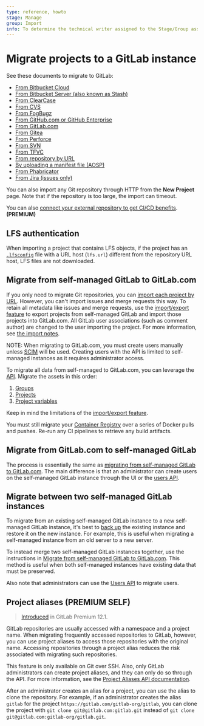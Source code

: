 ```yaml
---
type: reference, howto
stage: Manage
group: Import
info: To determine the technical writer assigned to the Stage/Group associated with this page, see https://about.gitlab.com/handbook/engineering/ux/technical-writing/#assignments
---
```


# Migrate projects to a GitLab instance

See these documents to migrate to GitLab:

- [From Bitbucket Cloud](bitbucket.md)
- [From Bitbucket Server (also known as Stash)](bitbucket_server.md)
- [From ClearCase](clearcase.md)
- [From CVS](cvs.md)
- [From FogBugz](fogbugz.md)
- [From GitHub.com or GitHub Enterprise](github.md)
- [From GitLab.com](gitlab_com.md)
- [From Gitea](gitea.md)
- [From Perforce](perforce.md)
- [From SVN](svn.md)
- [From TFVC](tfvc.md)
- [From repository by URL](repo_by_url.md)
- [By uploading a manifest file (AOSP)](manifest.md)
- [From Phabricator](phabricator.md)
- [From Jira (issues only)](jira.md)

You can also import any Git repository through HTTP from the **New Project** page. Note that if the
repository is too large, the import can timeout.

You can also [connect your external repository to get CI/CD benefits](../../../ci/ci_cd_for_external_repos/index.md). **(PREMIUM)**

## LFS authentication

When importing a project that contains LFS objects, if the project has an [`.lfsconfig`](https://github.com/git-lfs/git-lfs/blob/master/docs/man/git-lfs-config.5.ronn)
file with a URL host (`lfs.url`) different from the repository URL host, LFS files are not downloaded.

## Migrate from self-managed GitLab to GitLab.com

If you only need to migrate Git repositories, you can [import each project by URL](repo_by_url.md).
However, you can't import issues and merge requests this way. To retain all metadata like issues and
merge requests, use the [import/export feature](../settings/import_export.md)
to export projects from self-managed GitLab and import those projects into GitLab.com. All GitLab
user associations (such as comment author) are changed to the user importing the project. For more
information, see [the import notes](../settings/import_export.md#important-notes).

NOTE:
When migrating to GitLab.com, you must create users manually unless [SCIM](../../../user/group/saml_sso/scim_setup.md)
will be used. Creating users with the API is limited to self-managed instances as it requires
administrator access.

To migrate all data from self-managed to GitLab.com, you can leverage the [API](../../../api/README.md).
Migrate the assets in this order:

1. [Groups](../../../api/groups.md)
1. [Projects](../../../api/projects.md)
1. [Project variables](../../../api/project_level_variables.md)

Keep in mind the limitations of the [import/export feature](../settings/import_export.md#exported-contents).

You must still migrate your [Container Registry](../../packages/container_registry/)
over a series of Docker pulls and pushes. Re-run any CI pipelines to retrieve any build artifacts.

## Migrate from GitLab.com to self-managed GitLab

The process is essentially the same as [migrating from self-managed GitLab to GitLab.com](#migrate-from-self-managed-gitlab-to-gitlabcom).
The main difference is that an administrator can create users on the self-managed GitLab instance
through the UI or the [users API](../../../api/users.md#user-creation).

## Migrate between two self-managed GitLab instances

To migrate from an existing self-managed GitLab instance to a new self-managed GitLab instance, it's
best to [back up](../../../raketasks/backup_restore.md)
the existing instance and restore it on the new instance. For example, this is useful when migrating
a self-managed instance from an old server to a new server.

To instead merge two self-managed GitLab instances together, use the instructions in
[Migrate from self-managed GitLab to GitLab.com](#migrate-from-self-managed-gitlab-to-gitlabcom).
This method is useful when both self-managed instances have existing data that must be preserved.

Also note that administrators can use the [Users API](../../../api/users.md)
to migrate users.

## Project aliases **(PREMIUM SELF)**

> [Introduced](https://gitlab.com/gitlab-org/gitlab/-/issues/3264) in GitLab Premium 12.1.

GitLab repositories are usually accessed with a namespace and a project name. When migrating
frequently accessed repositories to GitLab, however, you can use project aliases to access those
repositories with the original name. Accessing repositories through a project alias reduces the risk
associated with migrating such repositories.

This feature is only available on Git over SSH. Also, only GitLab administrators can create project
aliases, and they can only do so through the API. For more information, see the
[Project Aliases API documentation](../../../api/project_aliases.md).

After an administrator creates an alias for a project, you can use the alias to clone the
repository. For example, if an administrator creates the alias `gitlab` for the project
`https://gitlab.com/gitlab-org/gitlab`, you can clone the project with
`git clone git@gitlab.com:gitlab.git` instead of `git clone git@gitlab.com:gitlab-org/gitlab.git`.
